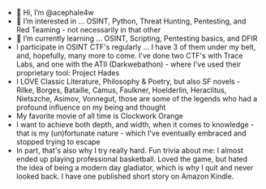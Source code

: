 - 👋 Hi, I’m @acephale4w
- 👀 I’m interested in ... OSINT, Python, Threat Hunting, Pentesting, and Red Teaming  - not necessarily in that other
- 🌱 I’m currently learning ... OSINT, Scripting, Pentesting basics, and DFIR
- I participate in OSINT CTF's regularly ... I have 3 of them under my belt, and, hopefully, many more to come. I've done two CTF's with Trace Labs, and one with the ATII (Darkwebathon) - where I've used their proprietary tool: Project Hades
- I LOVE Classic Literature, Philosophy & Poetry, but also SF novels - Rilke, Borges, Bataille, Camus, Faulkner, Hoelderlin, Heraclitus, Nietszche, Asimov, Vonnegut, those are some of the legends who had a profound influence on my being and thought
- My favorite movie of all time is Clockwork Orange
- I want to achieve both depth, and width, when it comes to knowledge - that is my (un)fortunate nature - which I've eventually embraced and stopped trying to escape 
- In part, that's also why I try really hard.
Fun trivia about me: I almost ended up playing professional basketball. Loved the game, but hated the idea of being a modern day gladiator, which is why I quit and never looked back. I have one published short story on Amazon Kindle.


